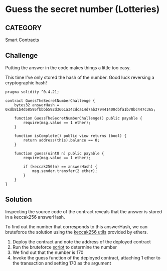 # Guess the secret number (Lotteries)

## CATEGORY

Smart Contracts

## Challenge

Putting the answer in the code makes things a little too easy.

This time I’ve only stored the hash of the number. Good luck reversing a cryptographic hash!

```
pragma solidity ^0.4.21;

contract GuessTheSecretNumberChallenge {
    bytes32 answerHash = 0xdb81b4d58595fbbbb592d3661a34cdca14d7ab379441400cbfa1b78bc447c365;

    function GuessTheSecretNumberChallenge() public payable {
        require(msg.value == 1 ether);
    }
    
    function isComplete() public view returns (bool) {
        return address(this).balance == 0;
    }

    function guess(uint8 n) public payable {
        require(msg.value == 1 ether);

        if (keccak256(n) == answerHash) {
            msg.sender.transfer(2 ether);
        }
    }
}
```


## Solution

Inspecting the source code of the contract reveals that the answer is stored in a keccak256 answerHash.

To find out the number that corresponds to this answerHash, we can bruteforce the solution using the [keccak256 utils](https://docs.ethers.io/v5/api/utils/hashing/) provided by ethers.

1. Deploy the contract and note the address of the deployed contract
2. Run the bruteforce [script](/Capturetheether/5_Guess_the_secret_number/bruteforce.js) to determine the number
3. We find out that the number is 170
4. Invoke the guess function of the deployed contract, attaching 1 ether to the transaction and setting 170 as the argument
